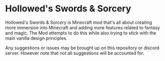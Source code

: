 # Hollowed's Swords & Sorcery

Hollowed's Swords & Sorcery is Minecraft mod that's all about creating more immersion into Minecraft and adding more features related to fantasy and magic. The Mod attempts to do this while also trying to stick with the main vanilla design principles.



Any suggestions or issues may be brought up on this repository or discord server. However note that not all suggestions will be accounted for.


